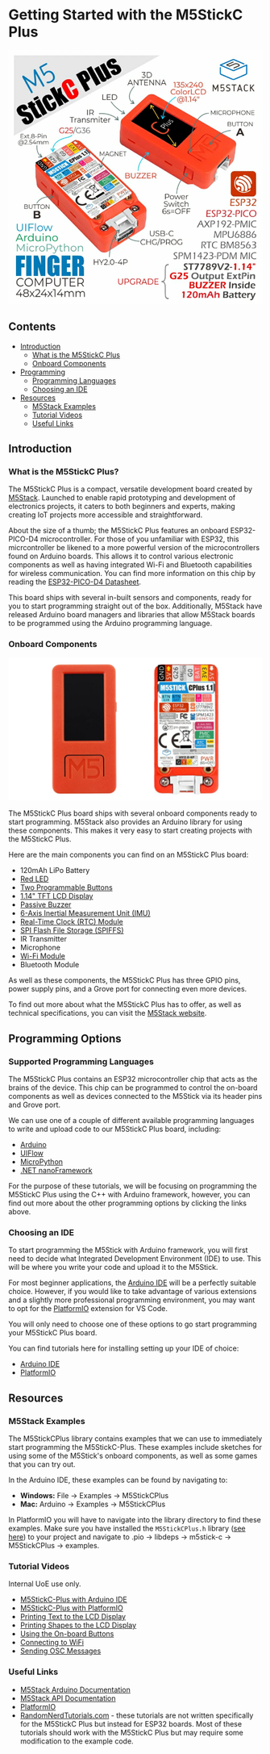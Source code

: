 # Getting Started with the M5StickC Plus

![](images/M5Stick_Hero.png)

## Contents
- [Introduction](#introduction)
    - [What is the M5StickC Plus](#what-is-the-m5stickc-plus)
    - [Onboard Components](#onboard-components)
- [Programming](#programming-options)
    - [Programming Languages](#supported-programming-languages)
    - [Choosing an IDE](#choosing-an-ide)
- [Resources](#resources)
    - [M5Stack Examples](#m5stack-examples)
    - [Tutorial Videos](#tutorial-videos)
    - [Useful Links](#useful-links)

## Introduction
### What is the M5StickC Plus?
The M5StickC Plus is a compact, versatile development board created by [M5Stack](https://m5stack.com/). Launched to enable rapid prototyping and development of electronics projects, it caters to both beginners and experts, making creating IoT projects more accessible and straightforward.

About the size of a thumb; the M5StickC Plus features an onboard ESP32-PICO-D4 microcontroller. For those of you unfamiliar with ESP32, this micrcontroller be likened to a more powerful version of the microcontrollers found on Arduino boards. This allows it to control various electronic components as well as having integrated Wi-Fi and Bluetooth capabilities for wireless communication. You can find more information on this chip by reading the [ESP32-PICO-D4 Datasheet](https://www.espressif.com/sites/default/files/documentation/esp32-pico_series_datasheet_en.pdf).

This board ships with several in-built sensors and components, ready for you to start programming straight out of the box. Additionally, M5Stack have released Arduino board managers and libraries that allow M5Stack boards to be programmed using the Arduino programming language.

### Onboard Components
![](images/M5Stick_BackAndFront.png)

The M5StickC Plus board ships with several onboard components ready to start programming. M5Stack also provides an Arduino library for using these components. This makes it very easy to start creating projects with the M5StickC Plus.

Here are the main components you can find on an M5StickC Plus board:

- 120mAh LiPo Battery
- [Red LED](/examples/Onboard-Components/LED/README.md)
- [Two Programmable Buttons](/examples/Onboard-Components/Buttons/README.md)
- [1.14" TFT LCD Display](/examples/Onboard-Components/LCD-Display/README.md)
- [Passive Buzzer](/examples/Onboard-Components/Buzzer/README.md)
- [6-Axis Inertial Measurement Unit (IMU)](/examples/Onboard-Components/IMU/README.md)
- [Real-Time Clock (RTC) Module](/examples/Onboard-Components/RTC/README.md)
- [SPI Flash File Storage (SPIFFS)](/examples/Onboard-Components/SPIFFS/README.md)
- IR Transmitter
- Microphone
- [Wi-Fi Module](/examples/Wireless-Communication/Wi-Fi/README.md)
- Bluetooth Module

As well as these components, the M5StickC Plus has three GPIO pins, power supply pins, and a Grove port for connecting even more devices. 

To find out more about what the M5StickC Plus has to offer, as well as technical specifications, you can visit the [M5Stack website](https://docs.m5stack.com/en/core/m5stickc_plus).

## Programming Options
### Supported Programming Languages
The M5StickC Plus contains an ESP32 microcontroller chip that acts as the brains of the device. This chip can be programmed to control the on-board components as well as devices connected to the M5Stick via its header pins and Grove port.

We can use one of a couple of different available programming languages to write and upload code to our M5StickC Plus board, including:

- [Arduino](https://www.arduino.cc/)
- [UIFlow](https://flow.m5stack.com/)
- [MicroPython](http://micropython.org/)
- [.NET nanoFramework](https://github.com/nanoframework/nanoFramework.M5Stack)

For the purpose of these tutorials, we will be focusing on programming the M5StickC Plus using the C++ with Arduino framework, however, you can find out more about the other programming options by clicking the links above.

### Choosing an IDE
To start programming the M5Stick with Arduino framework, you will first need to decide what Integrated Development Environment (IDE) to use. This will be where you write your code and upload it to the M5Stick.

For most beginner applications, the [Arduino IDE](https://docs.arduino.cc/software/ide/) will be a perfectly suitable choice. However, if you would like to take advantage of various extensions and a slightly more professional programming environment, you may want to opt for the [PlatformIO](https://platformio.org/) extension for VS Code. 

You will only need to choose one of these options to go start programming your M5StickC Plus board.

You can find tutorials here for installing setting up your IDE of choice:

- [Arduino IDE](examples/Getting-Started/ArduinoIDE_Setup/README.md)
- [PlatformIO](examples/Getting-Started/PlatformIO_Setup/README.md)

## Resources
### M5Stack Examples
The M5StickCPlus library contains examples that we can use to immediately start programming the M5StickC-Plus. These examples include sketches for using some of the M5Stick's onboard components, as well as some games that you can try out.

In the Arduino IDE, these examples can be found by navigating to:
- **Windows:** File -> Examples -> M5StickCPlus
- **Mac:**     Arduino -> Examples -> M5StickCPlus

In PlatformIO you will have to navigate into the library directory to find these examples. Make sure you have installed the <code>M5StickCPlus.h</code> library ([see here](/examples/Getting-Started/PlatformIO_Setup/README.md#4-install-libraries)) to your project and navigate to .pio -> libdeps -> m5stick-c -> M5StickCPlus -> examples.

### Tutorial Videos
Internal UoE use only.

- [M5StickC-Plus with Arduino IDE](https://media.ed.ac.uk/media/Programming%20M5StickC%20Plus%20with%20Arduino%20IDE%202.0/1_uysgibv8)
- [M5StickC-Plus with PlatformIO](https://media.ed.ac.uk/media/Programming%20M5StickC%20Plus%20with%20PlatformIO/1_chpql4of)
- [Printing Text to the LCD Display](https://media.ed.ac.uk/media/Printing%20Text%20%20to%20the%20M5StickCPlus%20LCD%20Display/1_06kr2wpx)
- [Printing Shapes to the LCD Display](https://media.ed.ac.uk/media/Printing%20Shapes%20to%20the%20M5StickCPlus%20LCD%20Display/1_599jau31)
- [Using the On-board Buttons](https://media.ed.ac.uk/media/Using%20the%20M5StickC%20Plus%20Buttons/1_lcty4juu)
- [Connecting to WiFi](https://media.ed.ac.uk/media/Connect%20M5StickC%20Plus%20to%20WiFi/1_v0f5n2bl)
- [Sending OSC Messages](https://media.ed.ac.uk/media/Sending%20OSC%20Messages%20with%20M5StickC%20Plus/1_jm4bpf9v)

### Useful Links
- [M5Stack Arduino Documentation](https://docs.m5stack.com/en/quick_start/m5stickc_plus/arduino)
- [M5Stack API Documentation](https://docs.m5stack.com/en/api/stickc/system_m5stickc)
- [PlatformIO](https://platformio.org/)
- [RandomNerdTutorials.com](https://randomnerdtutorials.com/projects-esp32/) - these tutorials are not written specifically for the M5StickC Plus but instead for ESP32 boards. Most of these tutorials should work with the M5StickC Plus but may require some modification to the example code.
